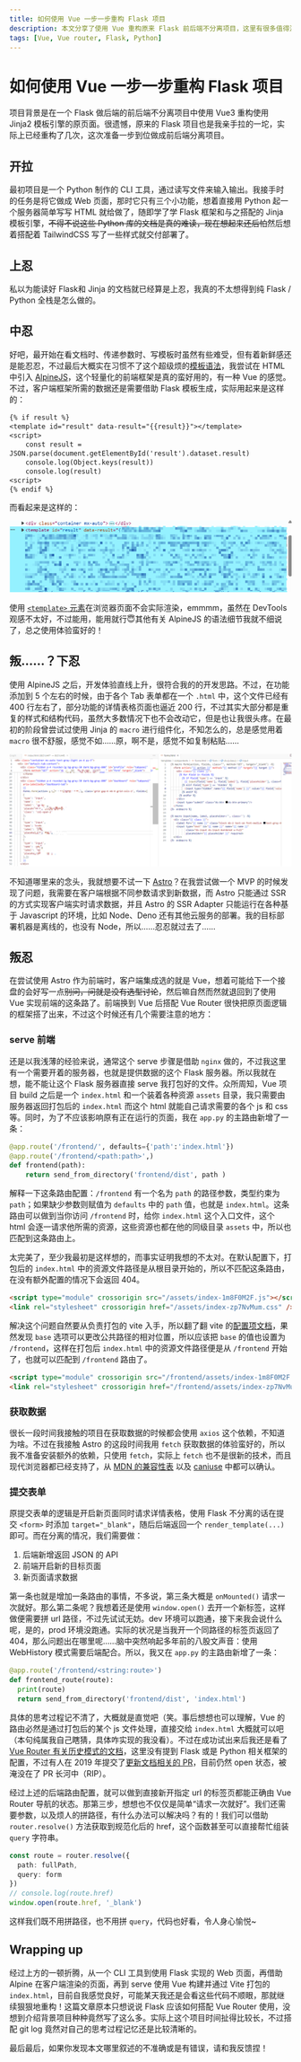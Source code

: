 ```yaml
---
title: 如何使用 Vue 一步一步重构 Flask 项目
description: 本文分享了使用 Vue 重构原来 Flask 前后端不分离项目，这里有很多值得注意且容易出错的细节，比如 Vue Router 应该如何配置 WebHistory，以及其他种种。
tags: [Vue, Vue router, Flask, Python]
---
```


# 如何使用 Vue 一步一步重构 Flask 项目

项目背景是在一个 Flask 做后端的前后端不分离项目中使用 Vue3 重构使用 Jinja2 模板引擎的原页面。很遗憾，原来的 Flask 项目也是我亲手拉的一坨，实际上已经重构了几次，这次准备一步到位做成前后端分离项目。

## 开拉

最初项目是一个 Python 制作的 CLI 工具，通过读写文件来输入输出。我接手时的任务是将它做成 Web 页面，那时它只有三个小功能，想着直接用 Python 起一个服务器简单写写 HTML 就给做了，随即学了学 Flask 框架和与之搭配的 Jinja 模板引擎，~~不得不说这些 Python 库的文档是真的难读，现在想起来还后怕~~然后想着搭配着 TailwindCSS 写了一些样式就交付部署了。

## 上忍

私以为能读好 Flask和 Jinja 的文档就已经算是上忍，我真的不太想得到纯 Flask / Python 全栈是怎么做的。

## 中忍

好吧，最开始在看文档时、传递参数时、写模板时虽然有些难受，但有着新鲜感还是能忍忍，不过最后大概实在习惯不了这个超级烦的[模板语法](https://docs.jinkan.org/docs/jinja2/templates.html)，我尝试在 HTML 中引入 [AlpineJS](https://alpinejs.dev)，这个轻量化的前端框架是真的蛮好用的，有一种 Vue 的感觉。不过，客户端框架所需的数据还是需要借助 Flask 模板生成，实际用起来是这样的：

```jinja
{% if result %}
<template id="result" data-result="{{result}}"></template>
<script>
    const result = JSON.parse(document.getElementById('result').dataset.result)
    console.log(Object.keys(result))
    console.log(result)
<script>
{% endif %}
```

而看起来是这样的：

![借助 Flask 和 Jinja 生成的供给客户端框架使用的数据](jinja-template-data.png)

使用 [`<template>` 元素](https://developer.mozilla.org/zh-CN/docs/Web/HTML/Element/template)在浏览器页面不会实际渲染，emmmm，虽然在 DevTools 观感不太好，不过能用，能用就行😇其他有关 AlpineJS 的语法细节我就不细说了，总之使用体验蛮好的！

## 叛……？下忍

使用 AlpineJS 之后，开发体验直线上升，很符合我的的开发思路。不过，在功能添加到 5 个左右的时候，由于各个 Tab 表单都在一个 `.html` 中，这个文件已经有 400 行左右了，部分功能的详情表格页面也逼近 200 行，不过其实大部分都是重复的样式和结构代码，虽然大多数情况下也不会改动它，但是也让我很头疼。在最初的阶段曾尝试过使用 Jinja 的 `macro` 进行组件化，不知怎么的，总是感觉用着 `macro` 很不舒服，感觉不如……原，啊不是，感觉不如复制粘贴……

![使用 macro 封装组件](./jinja-macro-component.png)

不知道哪里来的念头，我就想要不试一下 [Astro](https://astro.build)？在我尝试做一个 MVP 的时候发现了问题，我需要在客户端根据不同参数请求到新数据，而 Astro 只能通过 SSR 的方式实现客户端实时请求数据，并且 Astro 的 SSR Adapter 只能运行在各种基于 Javascript 的环境，比如 Node、Deno 还有其他云服务的部署。我的目标部署机器是离线的，也没有 Node，所以……忍忍就过去了……

## 叛忍

在尝试使用 Astro 作为前端时，客户端集成选的就是 Vue，想着可能给下一个接盘的会好写一点~~别问，问就是没有选型讨论~~，然后嘛自然而然就退回到了使用 Vue 实现前端的这条路了。前端换到 Vue 后搭配 Vue Router 很快把原页面逻辑的框架搭了出来，不过这个时候还有几个需要注意的地方：

### serve 前端

还是以我浅薄的经验来说，通常这个 serve 步骤是借助 `nginx` 做的，不过我这里有一个需要开着的服务器，也就是提供数据的这个 Flask 服务器。所以我就在想，能不能让这个 Flask 服务器直接 serve 我打包好的文件。众所周知，Vue 项目 build 之后是一个 `index.html` 和一个装着各种资源 `assets` 目录，我只需要由服务器返回打包后的 `index.html` 而这个 html 就能自己请求需要的各个 js 和 css 等。同时，为了不应该影响原有正在运行的页面，我在 `app.py` 的主路由新增了一条：

```python
@app.route('/frontend/', defaults={'path':'index.html'})
@app.route('/frontend/<path:path>',)
def frontend(path):
    return send_from_directory('frontend/dist', path )
```

解释一下这条路由配置：`/frontend` 有一个名为 `path` 的路径参数，类型约束为 `path`；如果缺少参数则赋值为 `defaults` 中的 `path` 值，也就是 `index.html`。这条路由可以做到当你访问 `/frontend` 时，给你 `index.html` 这个入口文件，这个 html 会逐一请求他所需的资源，这些资源也都在他的同级目录 `assets` 中，所以也匹配到这条路由上。

太完美了，至少我最初是这样想的，而事实证明我想的不太对。在默认配置下，打包后的 `index.html` 中的资源文件路径是从根目录开始的，所以不匹配这条路由，在没有额外配置的情况下会返回 404。

```html
<script type="module" crossorigin src="/assets/index-1m8F0M2F.js"></script>
<link rel="stylesheet" crossorigin href="/assets/index-zp7NvMum.css" />
```

解决这个问题自然要从负责打包的 vite 入手，所以翻了翻 vite 的[配置项文档](https://vite.dev/config/shared-options.html#base)，果然发现 `base` 选项可以更改公共路径的相对位置，所以应该把 `base` 的值也设置为 `/frontend`，这样在打包后 `index.html` 中的资源文件路径便是从 `/frontend` 开始了，也就可以匹配到 `/frontend` 路由了。

```html
<script type="module" crossorigin src="/frontend/assets/index-1m8F0M2F.js"></script>
<link rel="stylesheet" crossorigin href="/frontend/assets/index-zp7NvMum.css" />
```

### 获取数据

很长一段时间我接触的项目在获取数据的时候都会使用 `axios` 这个依赖，不知道为啥。不过在我接触 Astro 的这段时间我用 `fetch` 获取数据的体验蛮好的，所以我不准备安装额外的依赖，只使用 `fetch`，实际上 `fetch` 也不是很新的技术，而且现代浏览器都已经支持了，从 [MDN 的兼容性表](https://developer.mozilla.org/en-US/docs/Web/API/Fetch_API#browser_compatibility) 以及 [caniuse](https://caniuse.com/?search=fetch) 中都可以确认。

### 提交表单

原提交表单的逻辑是开启新页面同时请求详情表格，使用 Flask 不分离的话在提交 `<form>` 时添加 `target="_blank"`，随后后端返回一个 `render_template(...)` 即可。而在分离的情况，我们需要做：

1. 后端新增返回 JSON 的 API
2. 前端开启新的目标页面
3. 新页面请求数据

第一条也就是增加一条路由的事情，不多说，第三条大概是 `onMounted()` 请求一次就好。那么第二条呢？我想着还是使用 `window.open()` 去开一个新标签，这样做便需要拼 url 路径，不过先试试无妨。dev 环境可以跑通，接下来我会说什么呢，是的，prod 环境没跑通。实际的状况是当我开一个同路径的标签页返回了 404，那么问题出在哪里呢……脑中突然响起多年前的八股文声音：使用 WebHistory 模式需要后端配合。所以，我又在 `app.py` 的主路由新增了一条：

```python
@app.route('/frontend/<string:route>')
def frontend_route(route):
  print(route)
  return send_from_directory('frontend/dist', 'index.html')
```

具体的思考过程记不清了，大概就是直觉吧（笑。事后想想也可以理解，Vue 的路由必然是通过打包后的某个 js 文件处理，直接交给 `index.html` 大概就可以吧（本句纯属我自己瞎猜，具体咋实现的我没看）。不过在成功试出来后我还是看了 [Vue Router 有关历史模式的文档](https://router.vuejs.org/zh/guide/essentials/history-mode.html#HTML5-%E6%A8%A1%E5%BC%8F)，这里没有提到 Flask 或是 Python 相关框架的配置，不过有人在 2019 年提交了[更新文档相关的 PR](https://github.com/vuejs/vue-router/pull/2609)，目前仍然 open 状态，被淹没在了 PR 长河中（RIP）。

经过上述的后端路由配置，就可以做到直接新开指定 url 的标签页都能正确由 Vue Router 导航的状态。那第三步，想想也不仅仅是简单“请求一次就好”。我们还需要参数，以及烦人的拼路径，有什么办法可以解决吗？有的！我们可以借助 `router.resolve()` 方法获取到规范化后的 href，这个函数甚至可以直接帮忙组装 `query` 字符串。

```typescript
const route = router.resolve({
  path: fullPath,
  query: form
})
// console.log(route.href)
window.open(route.href, '_blank')
```

这样我们既不用拼路径，也不用拼 `query`，代码也好看，令人身心愉悦~

## Wrapping up

经过上方的一顿折腾，从一个 CLI 工具到使用 Flask 实现的 Web 页面，再借助 Alpine 在客户端渲染的页面，再到 serve 使用 Vue 构建并通过 Vite 打包的 `index.html`，目前自我感觉良好，可能某天我还是会看这些代码不顺眼，那就继续狠狠地重构！这篇文章原本只想说说 Flask 应该如何搭配 Vue Router 使用，没想到介绍背景项目种种竟然写了这么多。实际上这个项目时间扯得比较长，不过搭配 git log 竟然对自己的思考过程记忆还是比较清晰的。

最后最后，如果你发现本文哪里叙述的不准确或是有错误，请和我反馈捏！

